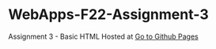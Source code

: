 # WebApps-F22-Assignment-3
Assignment 3 - Basic HTML
Hosted at [Go to Github Pages](https://github.com/44-563-Web-Apps-F22/44563-webapps-assignment-3-PR45H4N7H/settings/pages)
